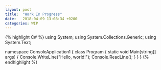 ```yaml
---
layout: post
title:  "Work In Progress"
date:   2018-04-09 13:08:34 +0200
categories: WIP
---
```

{% highlight C# %}
using System;
using System.Collections.Generic;
using System.Text;

namespace ConsoleApplication1
{
    class Program
    {
        static void Main(string[] args)
        {
            Console.WriteLine("Hello, world!");
            Console.ReadLine();
        }
    }
}
{% endhighlight %}
